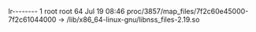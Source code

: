 lr-------- 1 root root 64 Jul 19 08:46 proc/3857/map_files/7f2c60e45000-7f2c61044000 -> /lib/x86_64-linux-gnu/libnss_files-2.19.so
